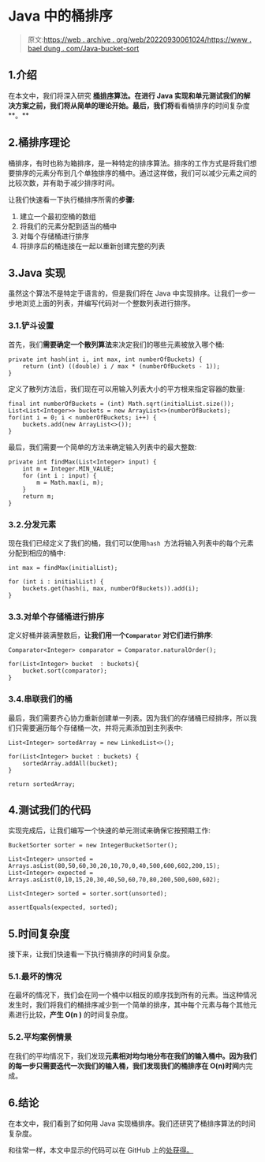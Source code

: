 # Java 中的桶排序

> 原文:[https://web . archive . org/web/20220930061024/https://www . bael dung . com/Java-bucket-sort](https://web.archive.org/web/20220930061024/https://www.baeldung.com/java-bucket-sort)

## 1.介绍

在本文中，我们将深入研究 **[桶排序](https://web.archive.org/web/20221205122937/https://en.wikipedia.org/wiki/Bucket_sort)算法。**在进行 Java 实现和单元测试我们的解决方案之前，我们将从简单的**理论开始。最后，我们将**看看桶排序的时间复杂度**。**

## 2.桶排序理论

桶排序，有时也称为箱排序，是一种特定的排序算法。排序的工作方式是将我们想要排序的元素分布到几个单独排序的桶中。通过这样做，我们可以减少元素之间的比较次数，并有助于减少排序时间。

让我们快速看一下执行桶排序所需的**步骤:**

1.  建立一个最初空桶的数组
2.  将我们的元素分配到适当的桶中
3.  对每个存储桶进行排序
4.  将排序后的桶连接在一起以重新创建完整的列表

## 3.Java 实现

虽然这个算法不是特定于语言的，但是我们将在 Java 中实现排序。让我们一步一步地浏览上面的列表，并编写代码对一个整数列表进行排序。

### 3.1.铲斗设置

首先，我们**需要确定一个散列算法**来决定我们的哪些元素被放入哪个桶:

```
private int hash(int i, int max, int numberOfBuckets) {
    return (int) ((double) i / max * (numberOfBuckets - 1));
}
```

定义了散列方法后，我们现在可以用输入列表大小的平方根来指定容器的数量:

```
final int numberOfBuckets = (int) Math.sqrt(initialList.size());
List<List<Integer>> buckets = new ArrayList<>(numberOfBuckets);
for(int i = 0; i < numberOfBuckets; i++) {
    buckets.add(new ArrayList<>());
}
```

最后，我们需要一个简单的方法来确定输入列表中的最大整数:

```
private int findMax(List<Integer> input) {
    int m = Integer.MIN_VALUE;
    for (int i : input) {
        m = Math.max(i, m);
    }
    return m;
}
```

### 3.2.分发元素

现在我们已经定义了我们的桶，我们可以使用`hash `方法将输入列表中的每个元素分配到相应的桶中:

```
int max = findMax(initialList);

for (int i : initialList) {
    buckets.get(hash(i, max, numberOfBuckets)).add(i);
} 
```

### 3.3.对单个存储桶进行排序

定义好桶并装满整数后，**让我们用一个`Comparator` 对它们进行排序**:

```
Comparator<Integer> comparator = Comparator.naturalOrder();

for(List<Integer> bucket  : buckets){
    bucket.sort(comparator);
}
```

### 3.4.串联我们的桶

最后，我们需要齐心协力重新创建单一列表。因为我们的存储桶已经排序，所以我们只需要遍历每个存储桶一次，并将元素添加到主列表中:

```
List<Integer> sortedArray = new LinkedList<>();

for(List<Integer> bucket : buckets) {
    sortedArray.addAll(bucket);
} 

return sortedArray;
```

## 4.测试我们的代码

实现完成后，让我们编写一个快速的单元测试来确保它按预期工作:

```
BucketSorter sorter = new IntegerBucketSorter();

List<Integer> unsorted = Arrays.asList(80,50,60,30,20,10,70,0,40,500,600,602,200,15);
List<Integer> expected = Arrays.asList(0,10,15,20,30,40,50,60,70,80,200,500,600,602);

List<Integer> sorted = sorter.sort(unsorted);

assertEquals(expected, sorted);
```

## 5.时间复杂度

接下来，让我们快速看一下执行桶排序的时间复杂度。

### 5.1.最坏的情况

在最坏的情况下，我们会在同一个桶中以相反的顺序找到所有的元素。当这种情况发生时，我们将我们的桶排序减少到一个简单的排序，其中每个元素与每个其他元素进行比较，**产生 O(n )** 的时间复杂度。

### 5.2.平均案例情景

在我们的平均情况下，我们发现**元素相对均匀地分布在我们的输入桶中。**因为我们的每一步只需要迭代一次我们的输入桶，我们发现我们的桶排序**在 O(n)时间**内完成。

## 6.结论

在本文中，我们看到了如何用 Java 实现桶排序。我们还研究了桶排序算法的时间复杂度。

和往常一样，本文中显示的代码可以在 GitHub 上的[处获得。](https://web.archive.org/web/20221205122937/https://github.com/eugenp/tutorials/tree/master/algorithms-modules/algorithms-sorting)